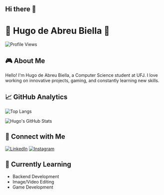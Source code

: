 ## Hi there 👋

# 💾 Hugo de Abreu Biella 💾

![Profile Views](https://komarev.com/ghpvc/?username=HugoBiella&style=retro&color=orange)

## 🎮 About Me

Hello! I'm Hugo de Abreu Biella, a Computer Science student at UFJ. I love working on innovative projects, gaming, and constantly learning new skills.

## 📈 GitHub Analytics

![Top Langs](https://github-readme-stats.vercel.app/api/top-langs/?username=HugoBiella&layout=compact&theme=retro)

![Hugo's GitHub Stats](https://github-readme-stats.vercel.app/api?username=HugoBiella&show_icons=true&theme=retro)

## 🔗 Connect with Me

[![LinkedIn](https://img.shields.io/badge/LinkedIn-Hugo_Biella-0077B5?style=for-the-badge&logo=linkedin&logoColor=white)](https://www.linkedin.com/in/hugo-biella)
[![Instagram](https://img.shields.io/badge/Instagram-@HugoBiella-E4405F?style=for-the-badge&logo=instagram&logoColor=white)](https://instagram.com/HugoBiella)

## 🚀 Currently Learning

- Backend Development
- Image/Video Editing
- Game Development
